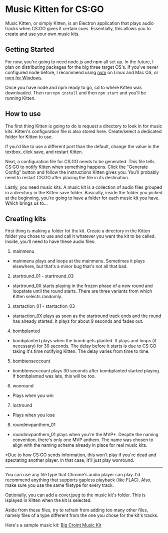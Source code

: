 # Music Kitten for CS:GO
Music Kitten, or simply Kitten, is an Electron application that plays audio
tracks when CS:GO gives it certain cues. Essentially, this allows you to
create and use your own music kits.

## Getting Started
For now, you're going to need node.js and npm all set up. In the future, I plan
on distributing packages for the big three target OS's. If you've never
configured node before, I recommend using
[nvm](https://github.com/creationix/nvm#install-script) on Linux and Mac OS,
or [nvm for Windows](https://github.com/coreybutler/nvm-windows).

Once you have node and npm ready to go, cd to where Kitten was downloaded. Then
run `npm install` and then `npm start` and you'll be running Kitten.

## How to use
The first thing Kitten is going to do is request a directory to look in for
music kits. Kitten's configuration file is also stored here. Create/select a
dedicated folder for Kitten to use.

If you'd like to use a different port than the default, change the value in the
textbox, click save, and restart Kitten.

Next, a configuration file for CS:GO needs to be generated. This file tells
CS:GO to notify Kitten when something happens. Click the "Generate Config"
button and follow the instructions Kitten gives you. You'll probably need to
restart CS:GO after placing the file in its destination.

Lastly, you need music kits. A music kit is a collection of audio files grouped
in a directory in the Kitten save folder. Basically, inside the folder you
picked at the beginning, you're going to have a folder for each music kit you
have. Which brings us to...

## Creating kits
First thing is making a folder fot the kit. Create a directory in the Kitten
folder you chose to use and call it whatever you want the kit to be called.
Inside, you'll need to have these audio files:


1. mainmenu

  * mainmenu plays and loops at the mainmenu. Sometimes it plays elsewhere,
  but that's a minor bug that's not all that bad.

2. startround_01 - startround_03

  * startround_0X starts playing in the frozen phase of a new round and loopstate
  until the round starts. There are three variants from which Kitten selects
  randomly.

3. startaction_01 - startaction_03

  * startaction_0X plays as soon as the startround track ends and the round has
  already started. It plays for about 9 seconds and fades out.

4. bombplanted

  * bombplanted plays when the bomb gets planted. It plays and loops (if necessary) for
  30 seconds. The delay before it starts is due to CS:GO taking it's time
  notifying Kitten. The delay varies from time to time.

5. bombtenseccount

  * bombtenseccount plays 30 seconds after bombplanted started playing. If
  bombplanted was late, this will be too.

6. wonround

  * Plays when you win

7. lostround

  * Plays when you lose

8. roundmvpanthem_01

  * roundmvpanthem_01 plays when you're the MVP\*. Despite the naming convention,
  there's only one MVP anthem. The name was chosen to align with the naming
  scheme already in place for real music kits.

  \*Due to how CS:GO sends information, this won't play if you're dead and
  spectating another player. in that case, it'll just play wonround.

---

You can use any file type that Chrome's audio player can play. I'd recommend
anything that supports gapless playback (like FLAC). Also, make sure you use the
same filetype for every track.

Optionally, you can add a cover.jpeg to the music kit's folder. This is
isplayed in Kitten when the kit is selected.

Aside from these files, try to refrain from adding too many other files, namely
files of a type different from the one you chose for the kit's tracks.

Here's a sample music kit:
[Big Croint Music Kit](https://drive.google.com/open?id=0Bwif2jHEOIAdaEFqS0k2RWtzbzg)
